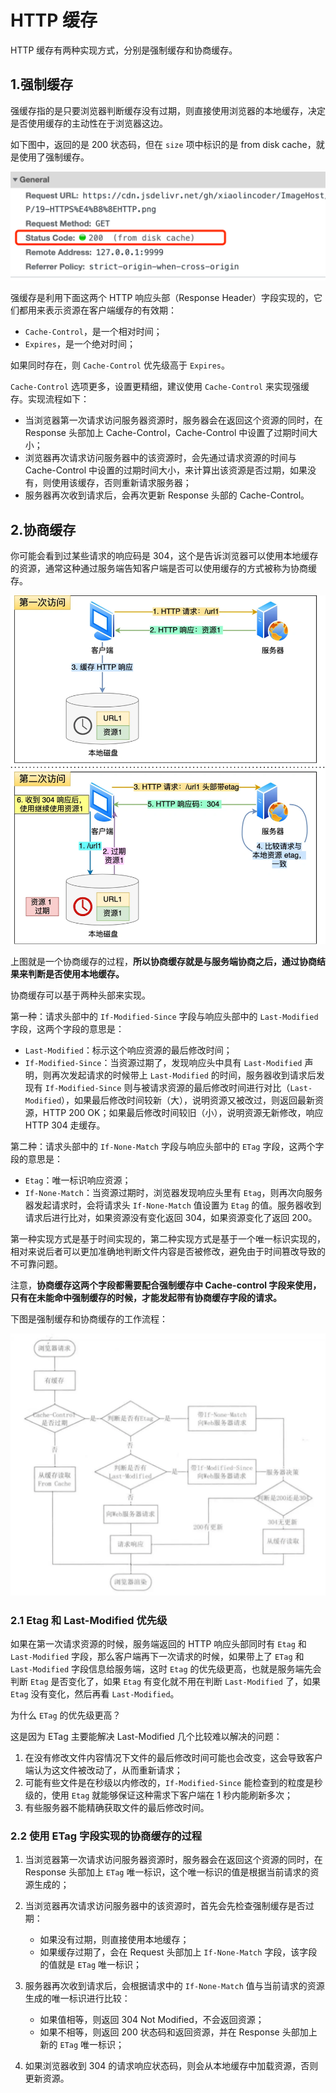 # HTTP 缓存

HTTP 缓存有两种实现方式，分别是强制缓存和协商缓存。

## 1.强制缓存

强缓存指的是只要浏览器判断缓存没有过期，则直接使用浏览器的本地缓存，决定是否使用缓存的主动性在于浏览器这边。

如下图中，返回的是 200 状态码，但在 `size` 项中标识的是 from disk cache，就是使用了强制缓存。

![image](Images/Http_Cache_1.png)

强缓存是利用下面这两个 HTTP 响应头部（Response Header）字段实现的，它们都用来表示资源在客户端缓存的有效期：

+ `Cache-Control`，是一个相对时间；
+ `Expires`，是一个绝对时间；

如果同时存在，则 `Cache-Control` 优先级高于 `Expires`。

`Cache-Control` 选项更多，设置更精细，建议使用 `Cache-Control` 来实现强缓存。实现流程如下：

+ 当浏览器第一次请求访问服务器资源时，服务器会在返回这个资源的同时，在 Response 头部加上 Cache-Control，Cache-Control 中设置了过期时间大小；
+ 浏览器再次请求访问服务器中的该资源时，会先通过请求资源的时间与 Cache-Control 中设置的过期时间大小，来计算出该资源是否过期，如果没有，则使用该缓存，否则重新请求服务器；
+ 服务器再次收到请求后，会再次更新 Response 头部的 Cache-Control。

## 2.协商缓存

你可能会看到过某些请求的响应码是 304，这个是告诉浏览器可以使用本地缓存的资源，通常这种通过服务端告知客户端是否可以使用缓存的方式被称为协商缓存。

![image](Images/Http_Cache_2.webp)

上图就是一个协商缓存的过程，**所以协商缓存就是与服务端协商之后，通过协商结果来判断是否使用本地缓存。**

协商缓存可以基于两种头部来实现。

第一种：请求头部中的 `If-Modified-Since` 字段与响应头部中的 `Last-Modified` 字段，这两个字段的意思是：

+ `Last-Modified`：标示这个响应资源的最后修改时间；
+ `If-Modified-Since`：当资源过期了，发现响应头中具有 `Last-Modified` 声明，则再次发起请求的时候带上 `Last-Modified` 的时间，服务器收到请求后发现有 `If-Modified-Since` 则与被请求资源的最后修改时间进行对比（`Last-Modified`），如果最后修改时间较新（大），说明资源又被改过，则返回最新资源，HTTP 200 OK；如果最后修改时间较旧（小），说明资源无新修改，响应 HTTP 304 走缓存。

第二种：请求头部中的 `If-None-Match` 字段与响应头部中的 `ETag` 字段，这两个字段的意思是：

+ `Etag`：唯一标识响应资源；
+ `If-None-Match`：当资源过期时，浏览器发现响应头里有 `Etag`，则再次向服务器发起请求时，会将请求头 `If-None-Match` 值设置为 `Etag` 的值。服务器收到请求后进行比对，如果资源没有变化返回 304，如果资源变化了返回 200。

第一种实现方式是基于时间实现的，第二种实现方式是基于一个唯一标识实现的，相对来说后者可以更加准确地判断文件内容是否被修改，避免由于时间篡改导致的不可靠问题。

注意，**协商缓存这两个字段都需要配合强制缓存中 Cache-control 字段来使用，只有在未能命中强制缓存的时候，才能发起带有协商缓存字段的请求。**

下图是强制缓存和协商缓存的工作流程：

![image](Images/Http_Cache_3.webp)

### 2.1 Etag 和 Last-Modified 优先级

如果在第一次请求资源的时候，服务端返回的 HTTP 响应头部同时有 `Etag` 和 `Last-Modified` 字段，那么客户端再下一次请求的时候，如果带上了 `ETag` 和 `Last-Modified` 字段信息给服务端，这时 `Etag` 的优先级更高，也就是服务端先会判断 `Etag` 是否变化了，如果 `Etag` 有变化就不用在判断 `Last-Modified` 了，如果 `Etag` 没有变化，然后再看 `Last-Modified`。

为什么 `ETag` 的优先级更高？

这是因为 ETag 主要能解决 Last-Modified 几个比较难以解决的问题：

1. 在没有修改文件内容情况下文件的最后修改时间可能也会改变，这会导致客户端认为这文件被改动了，从而重新请求；
2. 可能有些文件是在秒级以内修改的，`If-Modified-Since` 能检查到的粒度是秒级的，使用 `Etag` 就能够保证这种需求下客户端在 1 秒内能刷新多次；
3. 有些服务器不能精确获取文件的最后修改时间。

### 2.2 使用 ETag 字段实现的协商缓存的过程

1. 当浏览器第一次请求访问服务器资源时，服务器会在返回这个资源的同时，在 Response 头部加上 `ETag` 唯一标识，这个唯一标识的值是根据当前请求的资源生成的；
2. 当浏览器再次请求访问服务器中的该资源时，首先会先检查强制缓存是否过期：
   + 如果没有过期，则直接使用本地缓存；
   + 如果缓存过期了，会在 Request 头部加上 `If-None-Match` 字段，该字段的值就是 `ETag` 唯一标识；
3. 服务器再次收到请求后，会根据请求中的 `If-None-Match` 值与当前请求的资源生成的唯一标识进行比较：

   + 如果值相等，则返回 304 Not Modified，不会返回资源；
   + 如果不相等，则返回 200 状态码和返回资源，并在 Response 头部加上新的 `ETag` 唯一标识；
4. 如果浏览器收到 304 的请求响应状态码，则会从本地缓存中加载资源，否则更新资源。